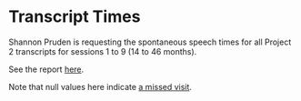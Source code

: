# Transcript Times

Shannon Pruden is requesting the spontaneous speech times for all Project 2
transcripts for sessions 1 to 9 (14 to 46 months).

See the report [here](minutes.tsv).

Note that null values here indicate [a missed visit](https://ldp.uchicago.edu/portal/data/samples/home/?project=2).
